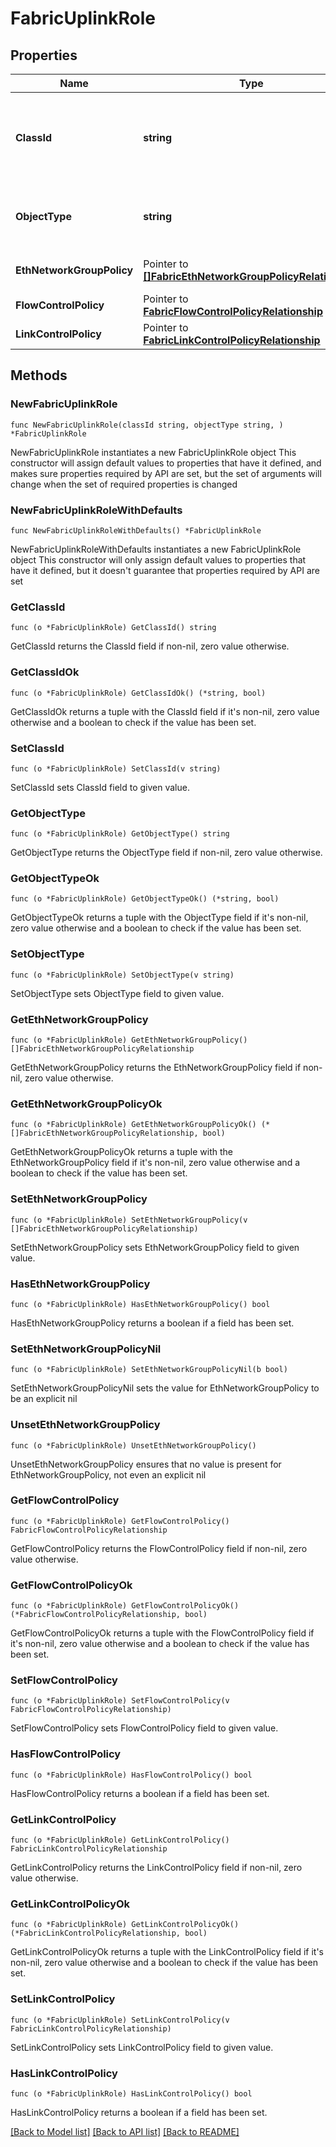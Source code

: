 # FabricUplinkRole

## Properties

Name | Type | Description | Notes
------------ | ------------- | ------------- | -------------
**ClassId** | **string** | The fully-qualified name of the instantiated, concrete type. This property is used as a discriminator to identify the type of the payload when marshaling and unmarshaling data. | [default to "fabric.UplinkRole"]
**ObjectType** | **string** | The fully-qualified name of the instantiated, concrete type. The value should be the same as the &#39;ClassId&#39; property. | [default to "fabric.UplinkRole"]
**EthNetworkGroupPolicy** | Pointer to [**[]FabricEthNetworkGroupPolicyRelationship**](FabricEthNetworkGroupPolicyRelationship.md) | An array of relationships to fabricEthNetworkGroupPolicy resources. | [optional] 
**FlowControlPolicy** | Pointer to [**FabricFlowControlPolicyRelationship**](FabricFlowControlPolicyRelationship.md) |  | [optional] 
**LinkControlPolicy** | Pointer to [**FabricLinkControlPolicyRelationship**](FabricLinkControlPolicyRelationship.md) |  | [optional] 

## Methods

### NewFabricUplinkRole

`func NewFabricUplinkRole(classId string, objectType string, ) *FabricUplinkRole`

NewFabricUplinkRole instantiates a new FabricUplinkRole object
This constructor will assign default values to properties that have it defined,
and makes sure properties required by API are set, but the set of arguments
will change when the set of required properties is changed

### NewFabricUplinkRoleWithDefaults

`func NewFabricUplinkRoleWithDefaults() *FabricUplinkRole`

NewFabricUplinkRoleWithDefaults instantiates a new FabricUplinkRole object
This constructor will only assign default values to properties that have it defined,
but it doesn't guarantee that properties required by API are set

### GetClassId

`func (o *FabricUplinkRole) GetClassId() string`

GetClassId returns the ClassId field if non-nil, zero value otherwise.

### GetClassIdOk

`func (o *FabricUplinkRole) GetClassIdOk() (*string, bool)`

GetClassIdOk returns a tuple with the ClassId field if it's non-nil, zero value otherwise
and a boolean to check if the value has been set.

### SetClassId

`func (o *FabricUplinkRole) SetClassId(v string)`

SetClassId sets ClassId field to given value.


### GetObjectType

`func (o *FabricUplinkRole) GetObjectType() string`

GetObjectType returns the ObjectType field if non-nil, zero value otherwise.

### GetObjectTypeOk

`func (o *FabricUplinkRole) GetObjectTypeOk() (*string, bool)`

GetObjectTypeOk returns a tuple with the ObjectType field if it's non-nil, zero value otherwise
and a boolean to check if the value has been set.

### SetObjectType

`func (o *FabricUplinkRole) SetObjectType(v string)`

SetObjectType sets ObjectType field to given value.


### GetEthNetworkGroupPolicy

`func (o *FabricUplinkRole) GetEthNetworkGroupPolicy() []FabricEthNetworkGroupPolicyRelationship`

GetEthNetworkGroupPolicy returns the EthNetworkGroupPolicy field if non-nil, zero value otherwise.

### GetEthNetworkGroupPolicyOk

`func (o *FabricUplinkRole) GetEthNetworkGroupPolicyOk() (*[]FabricEthNetworkGroupPolicyRelationship, bool)`

GetEthNetworkGroupPolicyOk returns a tuple with the EthNetworkGroupPolicy field if it's non-nil, zero value otherwise
and a boolean to check if the value has been set.

### SetEthNetworkGroupPolicy

`func (o *FabricUplinkRole) SetEthNetworkGroupPolicy(v []FabricEthNetworkGroupPolicyRelationship)`

SetEthNetworkGroupPolicy sets EthNetworkGroupPolicy field to given value.

### HasEthNetworkGroupPolicy

`func (o *FabricUplinkRole) HasEthNetworkGroupPolicy() bool`

HasEthNetworkGroupPolicy returns a boolean if a field has been set.

### SetEthNetworkGroupPolicyNil

`func (o *FabricUplinkRole) SetEthNetworkGroupPolicyNil(b bool)`

 SetEthNetworkGroupPolicyNil sets the value for EthNetworkGroupPolicy to be an explicit nil

### UnsetEthNetworkGroupPolicy
`func (o *FabricUplinkRole) UnsetEthNetworkGroupPolicy()`

UnsetEthNetworkGroupPolicy ensures that no value is present for EthNetworkGroupPolicy, not even an explicit nil
### GetFlowControlPolicy

`func (o *FabricUplinkRole) GetFlowControlPolicy() FabricFlowControlPolicyRelationship`

GetFlowControlPolicy returns the FlowControlPolicy field if non-nil, zero value otherwise.

### GetFlowControlPolicyOk

`func (o *FabricUplinkRole) GetFlowControlPolicyOk() (*FabricFlowControlPolicyRelationship, bool)`

GetFlowControlPolicyOk returns a tuple with the FlowControlPolicy field if it's non-nil, zero value otherwise
and a boolean to check if the value has been set.

### SetFlowControlPolicy

`func (o *FabricUplinkRole) SetFlowControlPolicy(v FabricFlowControlPolicyRelationship)`

SetFlowControlPolicy sets FlowControlPolicy field to given value.

### HasFlowControlPolicy

`func (o *FabricUplinkRole) HasFlowControlPolicy() bool`

HasFlowControlPolicy returns a boolean if a field has been set.

### GetLinkControlPolicy

`func (o *FabricUplinkRole) GetLinkControlPolicy() FabricLinkControlPolicyRelationship`

GetLinkControlPolicy returns the LinkControlPolicy field if non-nil, zero value otherwise.

### GetLinkControlPolicyOk

`func (o *FabricUplinkRole) GetLinkControlPolicyOk() (*FabricLinkControlPolicyRelationship, bool)`

GetLinkControlPolicyOk returns a tuple with the LinkControlPolicy field if it's non-nil, zero value otherwise
and a boolean to check if the value has been set.

### SetLinkControlPolicy

`func (o *FabricUplinkRole) SetLinkControlPolicy(v FabricLinkControlPolicyRelationship)`

SetLinkControlPolicy sets LinkControlPolicy field to given value.

### HasLinkControlPolicy

`func (o *FabricUplinkRole) HasLinkControlPolicy() bool`

HasLinkControlPolicy returns a boolean if a field has been set.


[[Back to Model list]](../README.md#documentation-for-models) [[Back to API list]](../README.md#documentation-for-api-endpoints) [[Back to README]](../README.md)


